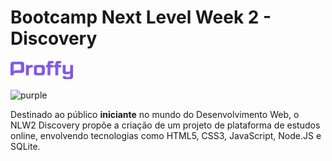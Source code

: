 # Bootcamp Next Level Week 2 - Discovery

<img src="public/images/images/purple.png" width="100">

![purple](https://user-images.githubusercontent.com/70214312/92614540-8cd2e580-f292-11ea-9059-db8023c11791.png)

Destinado ao público **iniciante** no mundo do Desenvolvimento Web, o NLW2 Discovery propõe a criação de um projeto de plataforma de estudos online, envolvendo tecnologias como HTML5, CSS3, JavaScript, Node.JS e SQLite. 
